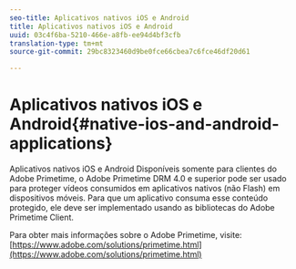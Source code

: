 ```yaml
---
seo-title: Aplicativos nativos iOS e Android
title: Aplicativos nativos iOS e Android
uuid: 03c4f6ba-5210-466e-a8fb-ee94d4bf3cfb
translation-type: tm+mt
source-git-commit: 29bc8323460d9be0fce66cbea7c6fce46df20d61

---
```



# Aplicativos nativos iOS e Android{#native-ios-and-android-applications}

Aplicativos nativos iOS e Android Disponíveis somente para clientes do Adobe Primetime, o Adobe Primetime DRM 4.0 e superior pode ser usado para proteger vídeos consumidos em aplicativos nativos (não Flash) em dispositivos móveis. Para que um aplicativo consuma esse conteúdo protegido, ele deve ser implementado usando as bibliotecas do Adobe Primetime Client.

Para obter mais informações sobre o Adobe Primetime, visite: [https://www.adobe.com/solutions/primetime.html](https://www.adobe.com/solutions/primetime.html)
